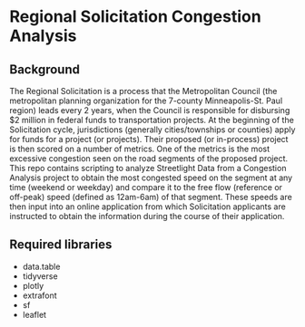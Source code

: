 # Regional Solicitation Congestion Analysis

## Background
The Regional Solicitation is a process that the Metropolitan Council (the metropolitan planning organization for the 7-county Minneapolis-St. Paul region) leads every 2 years, when the Council is responsible for disbursing $2 million in federal funds to transportation projects.  At the beginning of the Solicitation cycle, jurisdictions (generally cities/townships or counties) apply for funds for a project (or projects).  Their proposed (or in-process) project is then scored on a number of metrics.  One of the metrics is the most excessive congestion seen on the road segments of the proposed project.  This repo contains scripting to analyze Streetlight Data from a Congestion Analysis project to obtain the most congested speed on the segment at any time (weekend or weekday) and compare it to the free flow (reference or off-peak) speed (defined as 12am-6am) of that segment.  These speeds are then input into an online application from which Solicitation applicants are instructed to obtain the information during the course of their application.

## Required libraries
* data.table
* tidyverse
* plotly
* extrafont
* sf
* leaflet